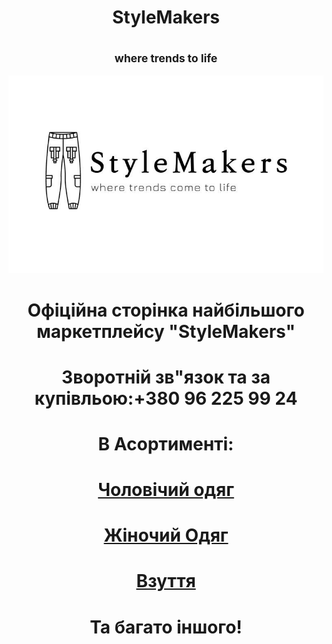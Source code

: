 
<html>
    <head>
        <meta charset="utf-8">
        <title></title>
    </head>
    <body>
        </head>
        <body>
            <p><center><H1> StyleMakers</H1></center>
            <center><h2><SUb>where trends to life</SUb></h2>
            <center><img src="image.webp.jpg" alt="">
     <center>   <h1><p>Офіційна сторінка найбільшого маркетплейсу "StyleMakers" </p></h1>
         <H1>Зворотній зв"язок та за купівльою:+380 96 225 99 24</H1>
        <H1>В Асортименті:</H1>
    <H1><p><a href="https://forsie1.github.io/hh/">Чоловічий одяг</a></p></H1>
    <H1><p><a href="https://forsie1.github.io/xx/">Жіночий Одяг</a></p></H1>
    <H1><p><a  href="https://forsie1.github.io/fff/">Взуття</a></p></H1>
        <H1>Та багато іншого!</H1>
    </center>

    
